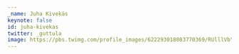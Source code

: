 ```yaml
---
_name: Juha Kivekäs
keynote: false
id: juha-kivekas
twitter: _guttula
image: https://pbs.twimg.com/profile_images/622293018083770369/RUlllVbY.png
---
```

